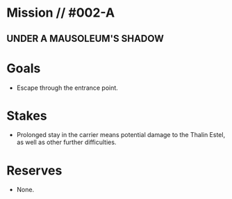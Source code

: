 # Mission // #002-A
## UNDER A MAUSOLEUM'S SHADOW

# Goals
- Escape through the entrance point.

# Stakes
- Prolonged stay in the carrier means potential damage to the Thalin Estel, as well as other further difficulties.

# Reserves
- None.